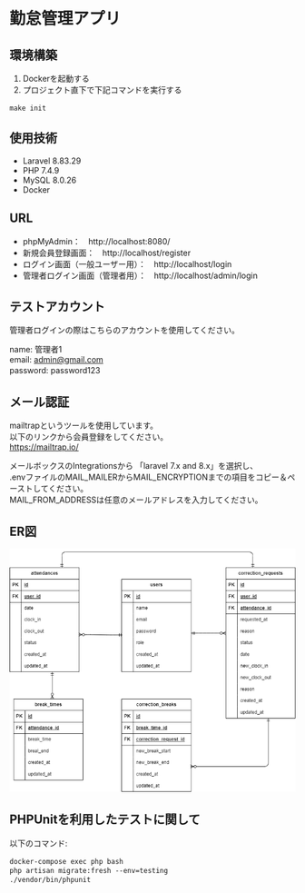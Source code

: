 # 勤怠管理アプリ

## 環境構築
1. Dockerを起動する
2. プロジェクト直下で下記コマンドを実行する

```
make init
```

## 使用技術
- Laravel 8.83.29
- PHP 7.4.9
- MySQL 8.0.26
- Docker

## URL
- phpMyAdmin：　http://localhost:8080/
- 新規会員登録画面：　http://localhost/register
- ログイン画面（一般ユーザー用）：　http://localhost/login
- 管理者ログイン画面（管理者用）：　http://localhost/admin/login


## テストアカウント
管理者ログインの際はこちらのアカウントを使用してください。<br>

name:  管理者1<br>
email: admin@gmail.com<br>
password: password123　　　　


## メール認証
mailtrapというツールを使用しています。<br>
以下のリンクから会員登録をしてください。　<br>
https://mailtrap.io/

メールボックスのIntegrationsから 「laravel 7.x and 8.x」を選択し、　<br>
.envファイルのMAIL_MAILERからMAIL_ENCRYPTIONまでの項目をコピー＆ペーストしてください。　<br>
MAIL_FROM_ADDRESSは任意のメールアドレスを入力してください。　


## ER図
![alt](er.png)


## PHPUnitを利用したテストに関して
以下のコマンド:  
```
docker-compose exec php bash
php artisan migrate:fresh --env=testing
./vendor/bin/phpunit
```

